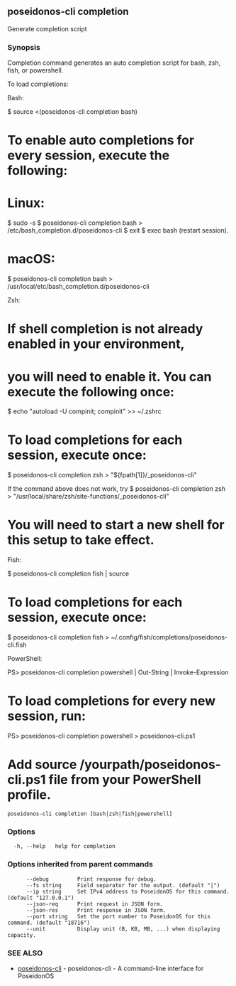 ## poseidonos-cli completion

Generate completion script

### Synopsis


Completion command generates an auto completion script for bash, zsh, fish, or powershell.

To load completions:

Bash:

  $ source <(poseidonos-cli completion bash)

  # To enable auto completions for every session, execute the following:
  # Linux:
  $ sudo -s
  $ poseidonos-cli completion bash > /etc/bash_completion.d/poseidonos-cli
  $ exit
  $ exec bash (restart session).

  # macOS:
  $ poseidonos-cli completion bash > /usr/local/etc/bash_completion.d/poseidonos-cli

Zsh:

  # If shell completion is not already enabled in your environment,
  # you will need to enable it. You can execute the following once:

  $ echo "autoload -U compinit; compinit" >> ~/.zshrc

  # To load completions for each session, execute once:
  $ poseidonos-cli completion zsh > "${fpath[1]}/_poseidonos-cli"
  
  If the command above does not work, try
  $ poseidonos-cli completion zsh > "/usr/local/share/zsh/site-functions/_poseidonos-cli"

  # You will need to start a new shell for this setup to take effect.

Fish:

  $ poseidonos-cli completion fish | source

  # To load completions for each session, execute once:
  $ poseidonos-cli completion fish > ~/.config/fish/completions/poseidonos-cli.fish

PowerShell:

  PS> poseidonos-cli completion powershell | Out-String | Invoke-Expression

  # To load completions for every new session, run:
  PS> poseidonos-cli completion powershell > poseidonos-cli.ps1
  # Add source /yourpath/poseidonos-cli.ps1 file from your PowerShell profile.


```
poseidonos-cli completion [bash|zsh|fish|powershell]
```

### Options

```
  -h, --help   help for completion
```

### Options inherited from parent commands

```
      --debug         Print response for debug.
      --fs string     Field separator for the output. (default "|")
      --ip string     Set IPv4 address to PoseidonOS for this command. (default "127.0.0.1")
      --json-req      Print request in JSON form.
      --json-res      Print response in JSON form.
      --port string   Set the port number to PoseidonOS for this command. (default "18716")
      --unit          Display unit (B, KB, MB, ...) when displaying capacity.
```

### SEE ALSO

* [poseidonos-cli](poseidonos-cli.md)	 - poseidonos-cli - A command-line interface for PoseidonOS

